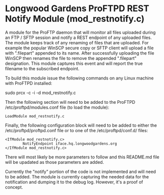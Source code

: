# Longwood Gardens ProFTPD REST Notify Module (mod_restnotify.c)

A module for the ProFTP daemon that will monitor all files uploaded
during an FTP / SFTP session and notify a REST endpoint of any uploaded
files.  The module keeps track of any renaming of files that are
uploaded.  For example the popular WinSCP secure copy or SFTP client
will upload a file with ".filepart" appended to its name.  After
successfully uploading the file WinSCP then renames the file to remove
the appended ".filepart" designation.  This module captures this event
and will report the true filename to the subscribed endpoint.

To build this module issue the following commands on any Linux machine
with ProFTPD installed:

sudo prcx -c -i -d mod_restnotify.c


Then the following section will need to be added to the ProFTPD
/etc/proftpd/modules.conf file (to load the module):

```
LoadModule mod_restnotify.c
```

Finally, the following configuration block will need to be added to
either the /etc/proftpd/proftpd.conf file or to one of the
/etc/proftpd/conf.d/ files:

```
<IfModule mod_restnotify.c>
        NotifyEndpoint iface.hq.longwoodgardens.org
</IfModule mod_restnotify.c>
```


There will most likely be more parameters to follow and this README.md
file will be upadated as those parameters are added.

Currently the "notify" portion of the code is not implemented and will
need to be added.  The module is currently capturing the needed data
for the notification and dumping it to the debug log.  However, it's a
proof of concept.

